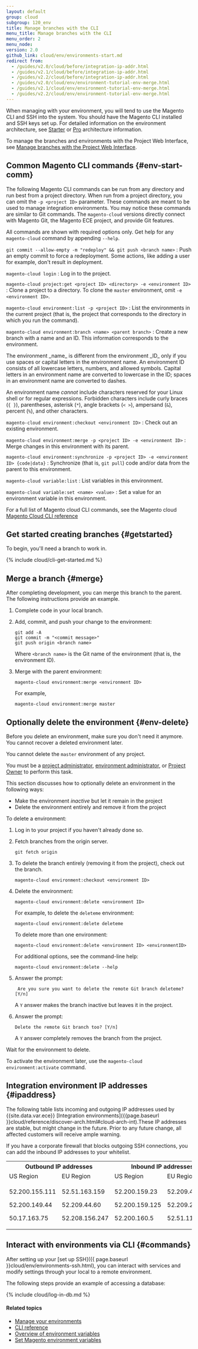 ```yaml
---
layout: default
group: cloud
subgroup: 120_env
title: Manage branches with the CLI
menu_title: Manage branches with the CLI
menu_order: 2
menu_node:
version: 2.0
github_link: cloud/env/environments-start.md
redirect from:
  - /guides/v2.0/cloud/before/integration-ip-addr.html
  - /guides/v2.1/cloud/before/integration-ip-addr.html
  - /guides/v2.2/cloud/before/integration-ip-addr.html
  - /guides/v2.0/cloud/env/environment-tutorial-env-merge.html
  - /guides/v2.1/cloud/env/environment-tutorial-env-merge.html
  - /guides/v2.2/cloud/env/environment-tutorial-env-merge.html
---
```


When managing with your environment, you will tend to use the Magento CLI and SSH into the system. You should have the Magento CLI installed and SSH keys set up. For detailed information on the environment architecture, see [Starter]({{page.baseurl}}cloud/basic_information/starter-architecture.html) or [Pro]({{page.baseurl}}cloud/reference/discover-arch.html) architecture information.

To manage the branches and environments with the Project Web Interface, see [Manage branches with the Project Web Interface]({{page.baseurl}}cloud/project/project-webint-branch.html).

## Common Magento CLI commands {#env-start-comm}
The following Magento CLI commands can be run from any directory and run best from a project directory. When run from a project directory, you can omit the `-p <project ID>` parameter. These commands are meant to be used to manage integration environments. You may notice these commands are similar to Git commands. The `magento-cloud` versions directly connect with Magento Git, the Magento ECE project, and provide Git features.

All commands are shown with required options only. Get help for any `magento-cloud` command by appending `--help`.

`git commit --allow-empty -m "redeploy" && git push <branch name>`
:  Push an empty commit to force a redeployment. Some actions, like adding a user for example, don't result in deployment.

`magento-cloud login`
:	Log in to the project.

`magento-cloud project:get <project ID> <directory> -e <environment ID>`
:	Clone a project to a directory. To clone the `master` environment, omit `-e <environment ID>`.

`magento-cloud environment:list -p <project ID>`
:	List the environments in the current project (that is, the project that corresponds to the directory in which you run the command).

`magento-cloud environment:branch <name> <parent branch>`
:	Create a new branch with a name and an ID. This information corresponds to the environment.

<div class="bs-callout bs-callout-info" id="info" markdown="1">
The environment _name_ is different from the environment _ID_ only if you use spaces or capital letters in the environment name. An environment ID consists of all lowercase letters, numbers, and allowed symbols. Capital letters in an environment name are converted to lowercase in the ID; spaces in an environment name are converted to dashes.

An environment name _cannot_ include characters reserved for your Linux shell or for regular expressions. Forbidden characters include curly braces (`{ }`), parentheses, asterisk (`*`), angle brackets (`< >`), ampersand (`&`), percent (`%`), and other characters.
</div>

`magento-cloud environment:checkout <environment ID>`
:	Check out an existing environment.

`magento-cloud environment:merge -p <project ID> -e <environment ID>`
:	Merge changes in this environment with its parent.

`magento-cloud environment:synchronize -p <project ID> -e <environment ID> {code|data}`
:	Synchronize (that is, `git pull`) code and/or data from the parent to this environment.

`magento-cloud variable:list`
:	List variables in this environment.

`magento-cloud variable:set <name> <value>`
:	Set a value for an environment variable in this environment.

For a full list of Magento cloud CLI commands, see the Magento cloud [Magento Cloud CLI reference]({{page.baseurl}}cloud/reference/cli-ref-topic.html)

## Get started creating branches {#getstarted}
To begin, you'll need a branch to work in.

{% include cloud/cli-get-started.md %}

## Merge a branch {#merge}
After completing development, you can merge this branch to the parent. The following instructions provide an example.

1.	Complete code in your local branch.
2.	Add, commit, and push your change to the environment:

		git add -A
		git commit -m "<commit message>"
		git push origin <branch name>

	Where `<branch name>` is the Git name of the environment (that is, the environment ID).

3.	Merge with the parent environment:

		magento-cloud environment:merge <environment ID>

	For example,

		magento-cloud environment:merge master

## Optionally delete the environment {#env-delete}
Before you delete an environment, make sure you don't need it anymore. You cannot recover a deleted environment later.

<div class="bs-callout bs-callout-info" id="info">
  <p>You cannot delete the <code>master</code> environment of any project.</p>
</div>

You must be a [project administrator]({{page.baseurl}}cloud/project/user-admin.html#cloud-role-project), [environment administrator]({{page.baseurl}}cloud/project/user-admin.html#cloud-role-env), or [Project Owner]({{page.baseurl}}cloud/project/user-admin.html#cloud-role-acct-owner) to perform this task.

This section discusses how to optionally delete an environment in the following ways:

*	Make the environment *inactive* but let it remain in the project
*	Delete the environment entirely and remove it from the project

To delete a environment:

1.	Log in to your project if you haven't already done so.
2.	Fetch branches from the origin server.

		git fetch origin
3.	To delete the branch entirely (removing it from the project), check out the branch.

		magento-cloud environment:checkout <environment ID>
4.	Delete the environment:

		magento-cloud environment:delete <environment ID>

	For example, to delete the `deleteme` environment:

		magento-cloud environment:delete deleteme

	To delete more than one environment:

		magento-cloud environment:delete <environment ID> <environmentID>

	For additional options, see the command-line help:

		magento-cloud environment:delete --help

5. Answer the prompt:

		Are you sure you want to delete the remote Git branch deleteme? [Y/n]

	A `Y` answer makes the branch inactive but leaves it in the project.
6.	Answer the prompt:

		Delete the remote Git branch too? [Y/n]

	A `Y` answer completely removes the branch from the project.

Wait for the environment to delete.

<div class="bs-callout bs-callout-info" id="info">
  <p>To activate the environment later, use the <code>magento-cloud environment:activate</code> command.</p>
</div>

## Integration environment IP addresses {#ipaddress}
The following table lists incoming and outgoing IP addresses used by {{site.data.var.ece}} [Integration environments]({{page.baseurl }}cloud/reference/discover-arch.html#cloud-arch-int).These IP addresses are stable, but might change in the future. Prior to any future change, all affected customers will receive ample warning.

If you have a corporate firewall that blocks outgoing SSH connections, you can add the inbound IP addresses to your whitelist.

<table>
<tr>
<th colspan="2"><b>Outbound IP addresses</b></th>
<th colspan="2"><b>Inbound IP addresses</b></th>
</tr>
<tr>
<td>US Region</td>
<td>EU Region</td>
<td>US Region</td>
<td>EU Region</td>
</tr>
<tr>
<td>
<p>52.200.155.111</p>
<p>52.200.149.44</p>
<p>50.17.163.75</p>
</td>
<td>
<p>52.51.163.159</p>
<p>52.209.44.60</p>
<p>52.208.156.247</p>
</td>
<td>
<p>52.200.159.23</p>
<p>52.200.159.125</p>
<p>52.200.160.5</p>
</td>
<td>
<p>52.209.44.44</p>
<p>52.209.23.96</p>
<p>52.51.117.101</p>
</td>
</tr>
</table>

## Interact with environments via CLI {#commands}
After setting up your [set up SSH]({{ page.baseurl }}cloud/env/environments-ssh.html), you can interact with services and modify settings through your local to a remote environment.

The following steps provide an example of accessing a database:

{% include cloud/log-in-db.md %}

#### Related topics
*	[Manage your environments]({{page.baseurl}}cloud/env/environments.html)
*	[CLI reference]({{page.baseurl}}cloud/reference/cli-ref-topic.html)
*	[Overview of environment variables]({{page.baseurl}}cloud/env/environment-vars_over.html)
*	[Set Magento environment variables]({{page.baseurl}}cloud/howtos/environment-tutorial-set-mage-vars.html)
